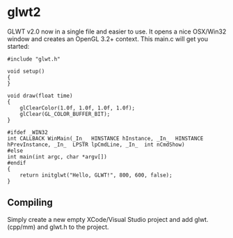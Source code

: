 glwt2
=====

GLWT v2.0 now in a single file and easier to use. It opens a nice OSX/Win32 window and creates an OpenGL 3.2+ context. This main.c will get you started:

    #include "glwt.h"
    
    void setup()
    {
    }
    
    void draw(float time)
    {
        glClearColor(1.0f, 1.0f, 1.0f, 1.0f);
        glClear(GL_COLOR_BUFFER_BIT);
    }
    
    #ifdef _WIN32
    int CALLBACK WinMain(_In_  HINSTANCE hInstance, _In_  HINSTANCE hPrevInstance, _In_  LPSTR lpCmdLine, _In_  int nCmdShow)
    #else
    int main(int argc, char *argv[])
    #endif
    {
        return initglwt("Hello, GLWT!", 800, 600, false);
    }

Compiling
---------

Simply create a new empty XCode/Visual Studio project and add glwt.(cpp/mm) and glwt.h to the project.
